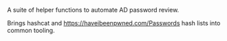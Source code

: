 A suite of helper functions to automate AD password review.

Brings hashcat and https://haveibeenpwned.com/Passwords hash lists into common tooling. 
